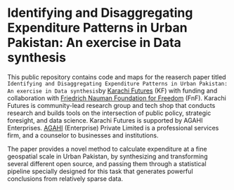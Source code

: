 # Identifying and Disaggregating Expenditure Patterns in Urban Pakistan: An exercise in Data synthesis



This public repository contains code and maps for the reaserch paper titled `Identifying and Disaggregating Expenditure Patterns in Urban Pakistan: An exercise in Data synthesis`by [Karachi Futures](http://karachifutures.com/) (KF) with funding and collaboration with [Friedrich Nauman Foundation for Freedom](https://www.freiheit.org/pakistan) (FnF). Karachi Futures is community-lead research group and tech shop that conducts research and builds tools on the intersection of public policy, strategic foresight, and data science. Karachi Futures is supported by AGAHI Enterprises. [AGAHI](https://www.agahi.org.pk/) (Enterprise) Private Limited is a professional services firm, and a counselor to businesses and institutions.

The paper provides a novel method to calculate expenditure at a fine geospatial scale in Urban Pakistan, by synthesizing and transforming several different open source, and passing them through a statistical pipeline specially designed for this task that generates powerful conclusions from relatively sparse data. 
